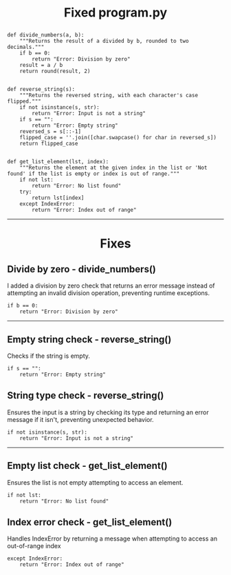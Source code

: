 # <p align=center> Fixed program.py</p>

```
def divide_numbers(a, b):
    """Returns the result of a divided by b, rounded to two decimals."""
    if b == 0:
        return "Error: Division by zero"
    result = a / b
    return round(result, 2)


def reverse_string(s):
    """Returns the reversed string, with each character's case flipped."""
    if not isinstance(s, str):
        return "Error: Input is not a string"
    if s == "":
        return "Error: Empty string"
    reversed_s = s[::-1]
    flipped_case = ''.join([char.swapcase() for char in reversed_s])
    return flipped_case


def get_list_element(lst, index):
    """Returns the element at the given index in the list or 'Not found' if the list is empty or index is out of range."""
    if not lst:
        return "Error: No list found"
    try:
        return lst[index]
    except IndexError:
        return "Error: Index out of range"
```

---




# <p align=center> Fixes </p>


## Divide by zero - divide_numbers()
I added a division by zero check that returns an error message instead of attempting an invalid division operation, preventing runtime exceptions.
```
if b == 0:
    return "Error: Division by zero"
```   

---
## Empty string check - reverse_string()
Checks if the string is empty.
```
if s == "":
    return "Error: Empty string"
```

## String type check - reverse_string()
Ensures the input is a string by checking its type and returning an error message if it isn't, preventing unexpected behavior.
```
if not isinstance(s, str):
    return "Error: Input is not a string"
```   

---

## Empty list check - get_list_element()
Ensures the list is not empty attempting to access an element.
```   
if not lst:
    return "Error: No list found"
```   
## Index error check - get_list_element()
Handles IndexError by returning a message when attempting to access an out-of-range index
```   
except IndexError:
    return "Error: Index out of range"
```   